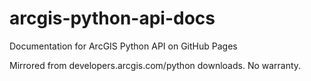 # arcgis-python-api-docs
Documentation for ArcGIS Python API on GitHub Pages

Mirrored from developers.arcgis.com/python downloads.  No warranty.
